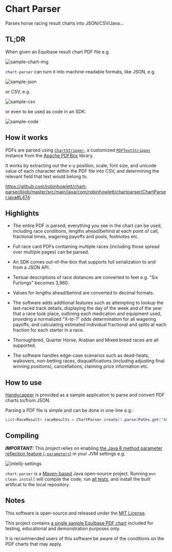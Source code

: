 # Chart Parser
Parses horse racing result charts into JSON/CSV/Java...

## TL;DR

When given an Equibase result chart PDF file e.g. 

![sample-chart-img](https://i.imgur.com/jQtP1Dw.png)

`chart-parser` can turn it into machine-readable formats, like JSON, e.g.

![sample-json](https://i.imgur.com/hqtJpqb.png)

or CSV, e.g.

![sample-csv](https://i.imgur.com/ZHIIaJd.png)

or even to be used as code in an SDK:

![sample-code](https://i.imgur.com/yAWpxgG.png)

## How it works

PDFs are parsed using [`ChartStripper`](https://github.com/robinhowlett/chart-parser/blob/master/src/main/java/com/robinhowlett/chartparser/charts/text/ChartStripper.java), a customized [`PDFTextStripper`](https://pdfbox.apache.org/docs/2.0.3/javadocs/org/apache/pdfbox/text/PDFTextStripper.html) instance from the [Apache PDFBox](https://pdfbox.apache.org/) library.

It works by extracting out the x-y position, scale, font size, and unicode value of each character within the PDF file into CSV, and determining the relevant field that text would belong to.

https://github.com/robinhowlett/chart-parser/blob/master/src/main/java/com/robinhowlett/chartparser/ChartParser.java#L474

## Highlights

* The entire PDF is parsed; everything you see in the chart can be used, including race conditions, lengths ahead/behind at each point of call, fractional times, wagering payoffs and pools, footnotes etc.

* Full race card PDFs containing multiple races (including those spread over multiple pages) can be parsed.

* An SDK comes out-of-the-box that supports full serialization to and from a JSON API.

* Textual descriptions of race distances are converted to feet e.g. "Six Furlongs" becomes 3,960.

* Values for lengths ahead/behind are converted to decimal formats.

* The software adds additional features such as attempting to lookup the last-raced track details, displaying the day of the week and of the year that a race took place, outlining each medication and equipment used, providing a normalized "X-to-1" odds determination for all wagering payoffs, and calculating estimated individual fractional and splits at each fraction for each starter in a race.

* Thoroughbred, Quarter Horse, Arabian and Mixed breed races are all supported.

* The software handles edge-case scenarios such as dead-heats, walkovers, non-betting races, disqualifications (including adjusting final winning positions), cancellations, claiming price information etc.

## How to use

[Handycapper](https://github.com/robinhowlett/handycapper) is provided as a sample application to parse and convert PDF charts to/from JSON.

Parsing a PDF file is simple and can be done in one-line e.g.:

```java
List<RaceResult> raceResults = ChartParser.create().parse(Paths.get("ARP_2016-07-24_race-charts.pdf").toFile());
```

## Compiling

***IMPORTANT:*** This project relies on enabling [the Java 8 method parameter reflection feature (`-parameters`)](https://docs.oracle.com/javase/tutorial/reflect/member/methodparameterreflection.html) in your JVM settings e.g. 

![intellij-settings](https://i.imgur.com/8S89Byp.png)

`chart-parser` is a [Maven-based](https://maven.apache.org/) Java open-source project. Running `mvn clean install` will compile the code, run [all tests](https://github.com/robinhowlett/chart-parser/tree/master/src/test/java/com/robinhowlett/chartparser), and install the built artificat to the local repository.

## Notes

This software is open-source and released under the [MIT License](https://github.com/robinhowlett/chart-parser/blob/master/LICENSE). 

This project contains [a single sample Equibase PDF chart](https://github.com/robinhowlett/chart-parser/blob/master/src/test/resources/ARP_2016-07-24_race-charts.pdf) included for testing, educational and demonstration purposes only.

It is recommended users of this software be aware of the conditions on the PDF charts that may apply.
